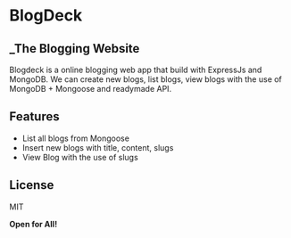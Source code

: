 # BlogDeck
## _The Blogging Website



Blogdeck is a online blogging web app that build with ExpressJs and MongoDB. We can create new blogs, list blogs, view blogs with the use of MongoDB + Mongoose and readymade API.

## Features

- List all blogs from Mongoose
- Insert new blogs with title, content, slugs
- View Blog with the use of slugs



## License

MIT

**Open for All!**

